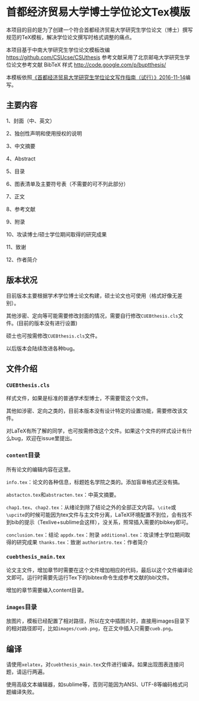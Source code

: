 # 首都经济贸易大学博士学位论文Tex模版

本项目的目的是为了创建一个符合首都经济贸易大学研究生学位论文（博士）撰写规范的TeX模板，解决学位论文撰写时格式调整的痛点。

本项目基于中南大学研究生学位论文模板改编 https://github.com/CSUcse/CSUthesis
参考文献采用了北京邮电大学研究生学位论文参考文献 BibTeX 样式 http://code.google.com/p/buptthesis/

本模板依照[《首都经济贸易大学研究生学位论文写作指南（试行）》2016-11-14](https://yjs.cueb.edu.cn/glzd/gzwj/xkyxw/57066.htm)编写。

## 主要内容

1、封面（中、英文）

2、独创性声明和使用授权的说明

3、中文摘要

4、Abstract

5、目录

6、图表清单及主要符号表（不需要的可不列此部分）

7、正文

8、参考文献

9、附录

10、攻读博士/硕士学位期间取得的研究成果

11、致谢

12、作者简介

## 版本状况

目前版本主要根据学术学位博士论文构建，硕士论文也可使用（格式好像无差别）。

其他涉密、定向等可能需要修改封面的情况，需要自行修改`CUEBthesis.cls`文件。(目前的版本没有进行设置)

硕士也可按需修改`CUEBthesis.cls`文件。

以后版本会陆续改进各种bug。

## 文件介绍

### `CUEBthesis.cls`

样式文件，如果是标准的普通学术型博士，不需要管这个文件。

其他如涉密、定向之类的，目前本版本没有设计特定的设置功能，需要修改该文件。

对LaTeX有所了解的同学，也可按需修改这个文件。如果这个文件的样式设计有什么bug，欢迎在issue里提出。

### `content`目录

所有论文的编辑内容在这里。

`info.tex`：论文的各种信息，标题姓名学院之类的。添加盲审格式还没有搞。

`abstactcn.tex`和`abstracten.tex`：中英文摘要。

`chap1.tex`、`chap2.tex`：从绪论到除了结论之外的全部正文内容。`\cite`或`\upcite`的时候可能因为tex文件与主文件分离，LaTeX环境配置不到位，会有找不到bib的提示（Texlive+sublime会这样），没关系，照常插入需要的bibkey即可。

`conclusion.tex`：结论
`appdx.tex`：附录
`additional.tex`：攻读博士学位期间取得的研究成果
`thanks.tex`：致谢
`authorintro.tex`：作者简介

### `cuebthesis_main.tex`

论文主文件，增加章节时需要在这个文件增加相应的代码，最后以这个文件编译论文即可。运行时需要先运行Tex下的bibtex命令生成参考文献的bbl文件。

增加的章节需要编入content目录。

### `images`目录

放图片，模板已经配置了相对路径，所以在文中插图片时，直接用images目录下的相对路径即可，比如`images/cueb.png`，在正文中插入只需要`cueb.png`。

## 编译

请使用`xelatex`，对`cuebthesis_main.tex`文件进行编译。如果出现图表连接问题，请运行两遍。

使用高级文本编辑器，如sublime等，否则可能因为ANSI、UTF-8等编码格式问题编译失败。
